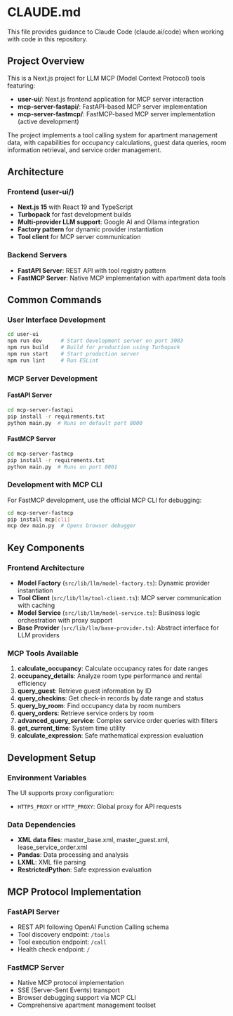 # CLAUDE.md

This file provides guidance to Claude Code (claude.ai/code) when working with code in this repository.

## Project Overview

This is a Next.js project for LLM MCP (Model Context Protocol) tools featuring:
- **user-ui/**: Next.js frontend application for MCP server interaction
- **mcp-server-fastapi/**: FastAPI-based MCP server implementation  
- **mcp-server-fastmcp/**: FastMCP-based MCP server implementation (active development)

The project implements a tool calling system for apartment management data, with capabilities for occupancy calculations, guest data queries, room information retrieval, and service order management.

## Architecture

### Frontend (user-ui/)
- **Next.js 15** with React 19 and TypeScript
- **Turbopack** for fast development builds
- **Multi-provider LLM support**: Google AI and Ollama integration
- **Factory pattern** for dynamic provider instantiation
- **Tool client** for MCP server communication

### Backend Servers
- **FastAPI Server**: REST API with tool registry pattern
- **FastMCP Server**: Native MCP implementation with apartment data tools

## Common Commands

### User Interface Development
```bash
cd user-ui
npm run dev      # Start development server on port 3003
npm run build    # Build for production using Turbopack
npm run start    # Start production server
npm run lint     # Run ESLint
```

### MCP Server Development

#### FastAPI Server
```bash
cd mcp-server-fastapi
pip install -r requirements.txt
python main.py  # Runs on default port 8000
```

#### FastMCP Server
```bash
cd mcp-server-fastmcp
pip install -r requirements.txt
python main.py  # Runs on port 8001
```

### Development with MCP CLI
For FastMCP development, use the official MCP CLI for debugging:
```bash
cd mcp-server-fastmcp
pip install mcp[cli]
mcp dev main.py  # Opens browser debugger
```

## Key Components

### Frontend Architecture
- **Model Factory** (`src/lib/llm/model-factory.ts`): Dynamic provider instantiation
- **Tool Client** (`src/lib/llm/tool-client.ts`): MCP server communication with caching
- **Model Service** (`src/lib/llm/model-service.ts`): Business logic orchestration with proxy support
- **Base Provider** (`src/lib/llm/base-provider.ts`): Abstract interface for LLM providers

### MCP Tools Available
1. **calculate_occupancy**: Calculate occupancy rates for date ranges
2. **occupancy_details**: Analyze room type performance and rental efficiency
3. **query_guest**: Retrieve guest information by ID
4. **query_checkins**: Get check-in records by date range and status
5. **query_by_room**: Find occupancy data by room numbers
6. **query_orders**: Retrieve service orders by room
7. **advanced_query_service**: Complex service order queries with filters
8. **get_current_time**: System time utility
9. **calculate_expression**: Safe mathematical expression evaluation

## Development Setup

### Environment Variables
The UI supports proxy configuration:
- `HTTPS_PROXY` or `HTTP_PROXY`: Global proxy for API requests

### Data Dependencies
- **XML data files**: master_base.xml, master_guest.xml, lease_service_order.xml
- **Pandas**: Data processing and analysis
- **LXML**: XML file parsing
- **RestrictedPython**: Safe expression evaluation

## MCP Protocol Implementation

### FastAPI Server
- REST API following OpenAI Function Calling schema
- Tool discovery endpoint: `/tools`
- Tool execution endpoint: `/call`
- Health check endpoint: `/`

### FastMCP Server  
- Native MCP protocol implementation
- SSE (Server-Sent Events) transport
- Browser debugging support via MCP CLI
- Comprehensive apartment management toolset